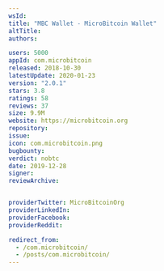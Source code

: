 ```yaml
---
wsId: 
title: "MBC Wallet - MicroBitcoin Wallet"
altTitle: 
authors:

users: 5000
appId: com.microbitcoin
released: 2018-10-30
latestUpdate: 2020-01-23
version: "2.0.1"
stars: 3.8
ratings: 58
reviews: 37
size: 9.9M
website: https://microbitcoin.org
repository: 
issue: 
icon: com.microbitcoin.png
bugbounty: 
verdict: nobtc
date: 2019-12-28
signer: 
reviewArchive:


providerTwitter: MicroBitcoinOrg
providerLinkedIn: 
providerFacebook: 
providerReddit: 

redirect_from:
  - /com.microbitcoin/
  - /posts/com.microbitcoin/
---
```



